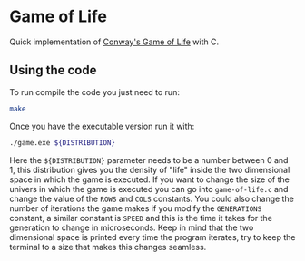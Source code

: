# Game of Life

Quick implementation of [Conway's Game of Life](https://en.wikipedia.org/wiki/Conway%27s_Game_of_Life) with C. 

## Using the code

To run compile the code you just need to run: 

```zsh
make
``` 

Once you have the executable version run it with:

```zsh
./game.exe ${DISTRIBUTION}
```

Here the `${DISTRIBUTION}` parameter needs to be a number between 0 and 1, this distribution gives you the density of "life" inside the two dimensional space in which the game is executed. If you want to change the size of the univers in which the game is executed you can go into `game-of-life.c` and change the value of the `ROWS` and `COLS` constants. You could also change the number of iterations the game makes if you modify the `GENERATIONS` constant, a similar constant is `SPEED` and this is the time it takes for the generation to change in microseconds. Keep in mind that the two dimensional space is printed every time the program iterates, try to keep the terminal to a size that makes this changes seamless.
